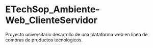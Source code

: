 # ETechSop_Ambiente-Web_ClienteServidor
Proyecto universitario desarrollo de una plataforma web en linea de compras de productos tecnologicos.
